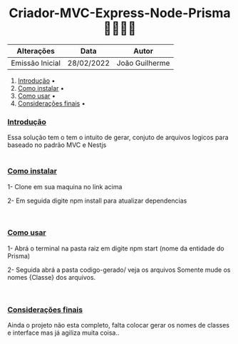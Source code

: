 
<div align=center ><h1>Criador-MVC-Express-Node-Prisma 👨🏽‍💻🚄</h1>

        
</div>



Alterações | Data | Autor
:---------: | :------: | :------:
Emissão Inicial | 28/02/2022 | João Guilherme




<ol><li> <a href="#introducao"> Introdução</a> •</li><li> <a href="#comoinstalar"> Como instalar</a> •</li><li> <a href="#comousar"> Como usar</a> •</li><li> <a href="#consideracoesfinais"> Considerações finais</a> •</li></ol><div>
                            <h3><a href="introducao">Introdução</a></h3>
                            <div> Essa solução tem o tem o intuito de gerar, conjuto de arquivos logicos para baseado no padrão MVC e Nestjs</div>
                            <br>
                            </div><div>
                            <h3><a href="comoinstalar">Como instalar</a></h3>
                            <div> 1- Clone em sua maquina no link acima

2- Em seguida digite npm install para atualizar dependencias</div>
                            <br>
                            </div><div>
                            <h3><a href="comousar">Como usar</a></h3>
                            <div> 1- Abrá o terminal na pasta raiz em digite npm start (nome da entidade do Prisma) 
                            
                            
2- Seguida abrá a pasta codigo-gerado/ veja os arquivos Somente mude os nomes {Classe} dos arquivos.</div>
                            <br>
                            </div><div>
                            <h3><a href="consideracoesfinais">Considerações finais</a></h3>
                            <div> Ainda o projeto não esta completo, falta colocar gerar os nomes de classes e interface mas já agiliza muita coisa..</div>
                            <br>
                            </div>